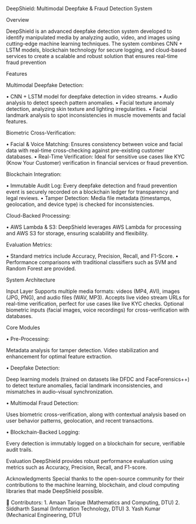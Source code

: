 DeepShield: Multimodal Deepfake & Fraud Detection System

Overview

DeepShield is an advanced deepfake detection system developed to identify manipulated media by analyzing audio, video, and images using cutting-edge machine learning techniques. The system combines CNN + LSTM models, blockchain technology for secure logging, and cloud-based services to create a scalable and robust solution that ensures real-time fraud prevention

Features

Multimodal Deepfake Detection:

• CNN + LSTM model for deepfake detection in video streams.
• Audio analysis to detect speech pattern anomalies.
• Facial texture anomaly detection, analyzing skin texture and lighting irregularities.
• Facial landmark analysis to spot inconsistencies in muscle movements and facial features.

Biometric Cross-Verification:

• Facial & Voice Matching: Ensures consistency between voice and facial data with real-time cross-checking against pre-existing customer databases.
• Real-Time Verification: Ideal for sensitive use cases like KYC (Know Your Customer) verification in financial services or fraud prevention.

Blockchain Integration:

• Immutable Audit Log: Every deepfake detection and fraud prevention event is securely recorded on a blockchain ledger for transparency and legal reviews.
• Tamper Detection: Media file metadata (timestamps, geolocation, and device type) is checked for inconsistencies.

Cloud-Backed Processing:

• AWS Lambda & S3: DeepShield leverages AWS Lambda for processing and AWS S3 for storage, ensuring scalability and flexibility.

Evaluation Metrics:

• Standard metrics include Accuracy, Precision, Recall, and F1-Score.
• Performance comparisons with traditional classifiers such as SVM and Random Forest are provided.

System Architecture

Input Layer
Supports multiple media formats: videos (MP4, AVI), images (JPG, PNG), and audio files (WAV, MP3).
Accepts live video stream URLs for real-time verification, perfect for use cases like live KYC checks.
Optional biometric inputs (facial images, voice recordings) for cross-verification with databases.

Core Modules

• Pre-Processing:

Metadata analysis for tamper detection.
Video stabilization and enhancement for optimal feature extraction.

• Deepfake Detection:

Deep learning models (trained on datasets like DFDC and FaceForensics++) to detect texture anomalies, facial landmark inconsistencies, and mismatches in audio-visual synchronization.

• Multimodal Fraud Detection:

Uses biometric cross-verification, along with contextual analysis based on user behavior patterns, geolocation, and recent transactions.

• Blockchain-Backed Logging:

Every detection is immutably logged on a blockchain for secure, verifiable audit trails.

Evaluation
DeepShield provides robust performance evaluation using metrics such as Accuracy, Precision, Recall, and F1-score. 

Acknowledgments
Special thanks to the open-source community for their contributions to the machine learning, blockchain, and cloud computing libraries that made DeepShield possible.

👥 Contributors:  1. Amaan Tarique (Mathematics and Computing, DTU) 
                  2. Siddharth Sasmal (Information Technology, DTU) 
                  3. Yash Kumar (Mechanical Engineering, DTU)

